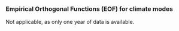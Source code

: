 ### Empirical Orthogonal Functions (EOF) for climate modes

Not applicable, as only one year of data is available.
